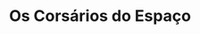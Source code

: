 ---
Numero: 36
title: Os Corsários do Espaço
Autor: Paul French
Co-autor: 
Ano-de-Publicacao: 1956
Titulo-original: Lucky Starr and the Pirates of the Asteroids
Tradutor: Mário-Henrique Leiria
Co-tradutor: 
Ano-de-edicao: 1954
alias: Paul-French
Autor2-alias: 
Tradutor1-alias: Mario-Henrique-Leiria
Tradutor2-alias: 
Titulo-link: 36-Os-Corsarios-do-Espaco
Capa: Lima de Freitas
pags: 169
Capa-link: Lima-de-Freitas
---